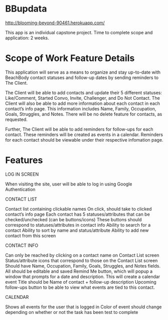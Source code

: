 # BBupdata

http://blooming-beyond-90461.herokuapp.com/

This app is an individual capstone project.
Time to complete scope and application: 2 weeks.

# Scope of Work Feature Details

This application will serve as a means to organize and stay up-to-date with BeachBody contact statuses and follow-up dates by sending reminders to The Client.

The Client will be able to add contacts and update their 5 different statuses: Like/Comment, Started Convo, Invite, Challenger, and Do Not Contact. The Client will also be able to add more information about each contact in each contact’s info page. This information includes Name, Family, Occupation, Goals, Struggles, and Notes. There will be no delete feature for contacts, as requested.

Further, The Client will be able to add reminders for follow-ups for each contact. These reminders will be created as events in a calendar. Reminders for each contact should be viewable under their respective infomation page.

# Features

LOG IN SCREEN 

When visiting the site, user will be able to log in using Google Authentication


CONTACT LIST

Contact list containing clickable names
On click, should take to clicked contact’s info page
Each contact has 5 statuses/attributes that can be checked/unchecked (can be buttons/icons)
These buttons should correspond to statuses/attributes in contact info
Ability to search for a contact
Ability to sort by name and status/attribute
Ability to add new contact from this screen

CONTACT INFO

Can only be reached by clicking on a contact name on Contact List screen
Status/attribute icons that correspond to those on the Contact List screen
Should have Name, Occupation, Family, Goals, Struggles, and Notes fields.
All should be editable and saved
Remind Me button, which will popup a window that prompts for a date and description. This will create a calendar event
Title should be Name of contact + follow-up description
Upcoming follow-ups button to be able to view what events are tied to this contact.

CALENDAR

Shows all events for the user that is logged in
Color of event should change depending on whether or not the task has been test to complete
